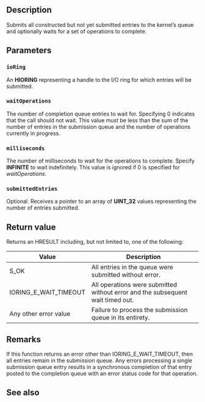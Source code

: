 ## Description

Submits all constructed but not yet submitted entries to the kernel’s queue and optionally waits for a set of operations to complete.

## Parameters

### `ioRing`

An **HIORING** representing a handle to the I/O ring for which entries will be submitted.

### `waitOperations`

The number of completion queue entries to wait for. Specifying 0 indicates that the call should not wait. This value must be less than the sum of the number of entries in the submission queue and the number of operations currently in progress.

### `milliseconds`

The number of milliseconds to wait for the operations to complete. Specify **INFINITE** to wait indefinitely. This value is ignored if 0 is specified for *waitOperations*.

### `submittedEntries`

Optional. Receives a pointer to an array of **UINT_32** values representing the number of entries submitted.

## Return value

Returns an HRESULT including, but not limited to, one of the following:

| Value | Description |
|-------|-------------|
| S_OK | All entries in the queue were submitted without error. |
| IORING_E_WAIT_TIMEOUT | All operations were submitted without error and the subsequent wait timed out. |
| Any other error value | Failure to process the submission queue in its entirety. |

## Remarks

If this function returns an error other than IORING_E_WAIT_TIMEOUT, then all entries remain in the submission queue. Any errors processing a single submission queue entry results in a synchronous completion of that entry posted to the completion queue with an error status code for that operation.

## See also